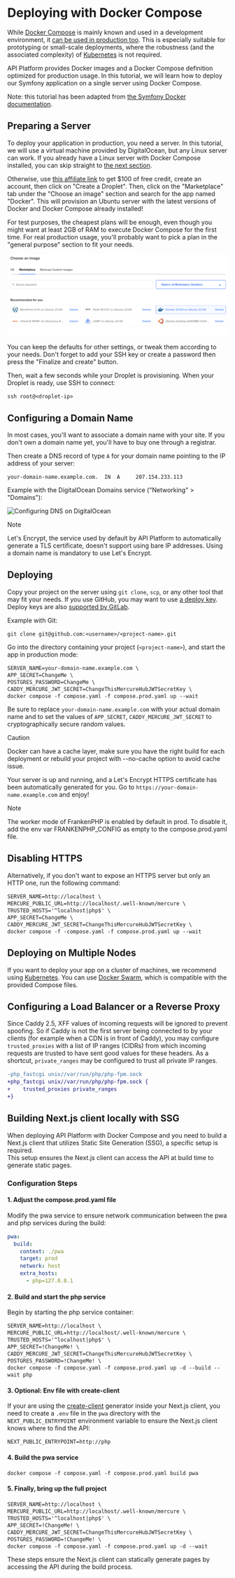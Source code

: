 # Deploying with Docker Compose

While [Docker Compose](https://docs.docker.com/compose/) is mainly known and used in a development environment, it [can be used in production too](https://docs.docker.com/compose/production/). This is especially suitable for prototyping
or small-scale deployments, where the robustness (and the associated complexity) of [Kubernetes](kubernetes.md) is not
required.

API Platform provides Docker images and a Docker Compose definition optimized for production usage.
In this tutorial, we will learn how to deploy our Symfony application on a single server using Docker Compose.

Note: this tutorial has been adapted from [the Symfony Docker documentation](https://github.com/dunglas/symfony-docker/blob/main/docs/production.md).

## Preparing a Server

To deploy your application in production, you need a server.
In this tutorial, we will use a virtual machine provided by DigitalOcean, but any Linux server can work.
If you already have a Linux server with Docker Compose installed, you can skip straight to [the next section](#configuring-a-domain-name).

Otherwise, use [this affiliate link](https://m.do.co/c/5d8aabe3ab80) to get $100 of free credit, create an account, then click on "Create a Droplet".
Then, click on the "Marketplace" tab under the "Choose an image" section and search for the app named "Docker".
This will provision an Ubuntu server with the latest versions of Docker and Docker Compose already installed!

For test purposes, the cheapest plans will be enough, even though you might want at least 2GB of RAM to execute Docker Compose for the first time. For real production usage, you'll probably want to pick a plan in the "general purpose" section to fit your needs.

![Deploying an API Platform project on DigitalOcean with Docker Compose](images/digitalocean-droplet.png)

You can keep the defaults for other settings, or tweak them according to your needs.
Don't forget to add your SSH key or create a password then press the "Finalize and create" button.

Then, wait a few seconds while your Droplet is provisioning.
When your Droplet is ready, use SSH to connect:

```console
ssh root@<droplet-ip>
```

## Configuring a Domain Name

In most cases, you'll want to associate a domain name with your site.
If you don't own a domain name yet, you'll have to buy one through a registrar.

Then create a DNS record of type `A` for your domain name pointing to the IP address of your server:

```dns
your-domain-name.example.com.  IN  A     207.154.233.113
```

Example with the DigitalOcean Domains service ("Networking" > "Domains"):

![Configuring DNS on DigitalOcean](digitalocean-dns.png)

> [!NOTE]
> Let's Encrypt, the service used by default by API Platform to automatically generate a TLS certificate, doesn't support using bare IP addresses.
> Using a domain name is mandatory to use Let's Encrypt.

## Deploying

Copy your project on the server using `git clone`, `scp`, or any other tool that may fit your needs.
If you use GitHub, you may want to use [a deploy key](https://docs.github.com/en/developers/overview/managing-deploy-keys#deploy-keys).
Deploy keys are also [supported by GitLab](https://docs.gitlab.com/ee/user/project/deploy_keys/).

Example with Git:

```console
git clone git@github.com:<username>/<project-name>.git
```

Go into the directory containing your project (`<project-name>`), and start the app in production mode:

```console
SERVER_NAME=your-domain-name.example.com \
APP_SECRET=ChangeMe \
POSTGRES_PASSWORD=ChangeMe \
CADDY_MERCURE_JWT_SECRET=ChangeThisMercureHubJWTSecretKey \
docker compose -f compose.yaml -f compose.prod.yaml up --wait
```

Be sure to replace `your-domain-name.example.com` with your actual domain name and to set the values of `APP_SECRET`, `CADDY_MERCURE_JWT_SECRET` to cryptographically secure random values.

> [!CAUTION]
> Docker can have a cache layer, make sure you have the right build for each deployment or rebuild your project with --no-cache option to avoid cache issue.

Your server is up and running, and a Let's Encrypt HTTPS certificate has been automatically generated for you.
Go to `https://your-domain-name.example.com` and enjoy!

> [!NOTE]
> The worker mode of FrankenPHP is enabled by default in prod. To disable it, add the env var FRANKENPHP_CONFIG as empty to the compose.prod.yaml file.

## Disabling HTTPS

Alternatively, if you don't want to expose an HTTPS server but only an HTTP one, run the following command:

```console
SERVER_NAME=http://localhost \
MERCURE_PUBLIC_URL=http://localhost/.well-known/mercure \
TRUSTED_HOSTS='^localhost|php$' \
APP_SECRET=ChangeMe \
CADDY_MERCURE_JWT_SECRET=ChangeThisMercureHubJWTSecretKey \
docker compose -f -compose.yaml -f compose.prod.yaml up --wait
```

## Deploying on Multiple Nodes

If you want to deploy your app on a cluster of machines, we recommend using [Kubernetes](kubernetes.md).
You can use [Docker Swarm](https://docs.docker.com/engine/swarm/stack-deploy/),
which is compatible with the provided Compose files.

## Configuring a Load Balancer or a Reverse Proxy

Since Caddy 2.5, XFF values of incoming requests will be ignored to prevent spoofing.
So if Caddy is not the first server being connected to by your clients (for example when a CDN is in front of Caddy), you may configure `trusted_proxies` with a list of IP ranges (CIDRs) from which incoming requests are trusted to have sent good values for these headers.
As a shortcut, `private_ranges` may be configured to trust all private IP ranges.

```diff
-php_fastcgi unix//var/run/php/php-fpm.sock
+php_fastcgi unix//var/run/php/php-fpm.sock {
+    trusted_proxies private_ranges
+}
```

## Building Next.js client locally with SSG

When deploying API Platform with Docker Compose and you need to build a Next.js client that utilizes Static Site Generation (SSG), a specific setup is required.  
This setup ensures the Next.js client can access the API at build time to generate static pages.

### Configuration Steps

#### 1. Adjust the compose.prod.yaml file

Modify the pwa service to ensure network communication between the pwa and php services during the build:

```yaml
pwa:
  build:
    context: ./pwa
    target: prod
    network: host
    extra_hosts:
      - php=127.0.0.1
```

#### 2. Build and start the php service

Begin by starting the php service container:

```console
SERVER_NAME=http://localhost \
MERCURE_PUBLIC_URL=http://localhost/.well-known/mercure \
TRUSTED_HOSTS='^localhost|php$' \
APP_SECRET=!ChangeMe! \
CADDY_MERCURE_JWT_SECRET=ChangeThisMercureHubJWTSecretKey \
POSTGRES_PASSWORD=!ChangeMe! \
docker compose -f compose.yaml -f compose.prod.yaml up -d --build --wait php
```

#### 3. Optional: Env file with create-client

If your are using the [create-client](../create-client/nextjs.md) generator inside your Next.js client, you need to create a `.env` file in the `pwa` directory with the `NEXT_PUBLIC_ENTRYPOINT` environment variable to ensure the Next.js client knows where to find the API:

```dotenv
NEXT_PUBLIC_ENTRYPOINT=http://php
```

#### 4. Build the pwa service

```console
docker compose -f compose.yaml -f compose.prod.yaml build pwa
```

#### 5. Finally, bring up the full project

```console
SERVER_NAME=http://localhost \
MERCURE_PUBLIC_URL=http://localhost/.well-known/mercure \
TRUSTED_HOSTS='^localhost|php$' \
APP_SECRET=!ChangeMe! \
CADDY_MERCURE_JWT_SECRET=ChangeThisMercureHubJWTSecretKey \
POSTGRES_PASSWORD=!ChangeMe! \
docker compose -f compose.yaml -f compose.prod.yaml up -d --wait
```

These steps ensure the Next.js client can statically generate pages by accessing the API during the build process.
